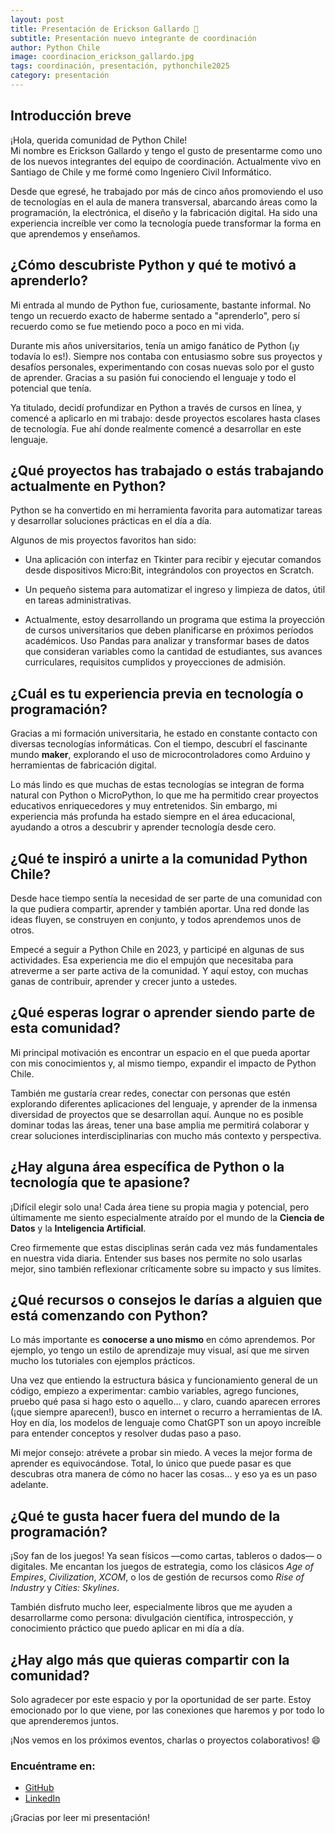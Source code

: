 ```yaml
---
layout: post
title: Presentación de Erickson Gallardo 🎉
subtitle: Presentación nuevo integrante de coordinación
author: Python Chile
image: coordinacion_erickson_gallardo.jpg
tags: coordinación, presentación, pythonchile2025
category: presentación
---
```


## Introducción breve

¡Hola, querida comunidad de Python Chile!  
Mi nombre es Erickson Gallardo y tengo el gusto de presentarme como uno de los nuevos integrantes del equipo de coordinación. Actualmente vivo en Santiago de Chile y me formé como Ingeniero Civil Informático.  

Desde que egresé, he trabajado por más de cinco años promoviendo el uso de tecnologías en el aula de manera transversal, abarcando áreas como la programación, la electrónica, el diseño y la fabricación digital. Ha sido una experiencia increíble ver como la tecnología puede transformar la forma en que aprendemos y enseñamos.

## ¿Cómo descubriste Python y qué te motivó a aprenderlo?

Mi entrada al mundo de Python fue, curiosamente, bastante informal. No tengo un recuerdo exacto de haberme sentado a "aprenderlo", pero sí recuerdo como se fue metiendo poco a poco en mi vida.  

Durante mis años universitarios, tenía un amigo fanático de Python (¡y todavía lo es!). Siempre nos contaba con entusiasmo sobre sus proyectos y desafíos personales, experimentando con cosas nuevas solo por el gusto de aprender. Gracias a su pasión fui conociendo el lenguaje y todo el potencial que tenía.  

Ya titulado, decidí profundizar en Python a través de cursos en línea, y comencé a aplicarlo en mi trabajo: desde proyectos escolares hasta clases de tecnología. Fue ahí donde realmente comencé a desarrollar en este lenguaje.

## ¿Qué proyectos has trabajado o estás trabajando actualmente en Python?

Python se ha convertido en mi herramienta favorita para automatizar tareas y desarrollar soluciones prácticas en el día a día.  

Algunos de mis proyectos favoritos han sido:

- Una aplicación con interfaz en Tkinter para recibir y ejecutar comandos desde dispositivos Micro:Bit, integrándolos con proyectos en Scratch.

- Un pequeño sistema para automatizar el ingreso y limpieza de datos, útil en tareas administrativas.

- Actualmente, estoy desarrollando un programa que estima la proyección de cursos universitarios que deben planificarse en próximos períodos académicos. Uso Pandas para analizar y transformar bases de datos que consideran variables como la cantidad de estudiantes, sus avances curriculares, requisitos cumplidos y proyecciones de admisión.

## ¿Cuál es tu experiencia previa en tecnología o programación?

Gracias a mi formación universitaria, he estado en constante contacto con diversas tecnologías informáticas. Con el tiempo, descubrí el fascinante mundo **maker**, explorando el uso de microcontroladores como Arduino y herramientas de fabricación digital.  

Lo más lindo es que muchas de estas tecnologías se integran de forma natural con Python o MicroPython, lo que me ha permitido crear proyectos educativos enriquecedores y muy entretenidos. Sin embargo, mi experiencia más profunda ha estado siempre en el área educacional, ayudando a otros a descubrir y aprender tecnología desde cero.

## ¿Qué te inspiró a unirte a la comunidad Python Chile?

Desde hace tiempo sentía la necesidad de ser parte de una comunidad con la que pudiera compartir, aprender y también aportar. Una red donde las ideas fluyen, se construyen en conjunto, y todos aprendemos unos de otros.  

Empecé a seguir a Python Chile en 2023, y participé en algunas de sus actividades. Esa experiencia me dio el empujón que necesitaba para atreverme a ser parte activa de la comunidad. Y aquí estoy, con muchas ganas de contribuir, aprender y crecer junto a ustedes.

## ¿Qué esperas lograr o aprender siendo parte de esta comunidad?

Mi principal motivación es encontrar un espacio en el que pueda aportar con mis conocimientos y, al mismo tiempo, expandir el impacto de Python Chile.  

También me gustaría crear redes, conectar con personas que estén explorando diferentes aplicaciones del lenguaje, y aprender de la inmensa diversidad de proyectos que se desarrollan aquí. Aunque no es posible dominar todas las áreas, tener una base amplia me permitirá colaborar y crear soluciones interdisciplinarias con mucho más contexto y perspectiva.

## ¿Hay alguna área específica de Python o la tecnología que te apasione?

¡Difícil elegir solo una! Cada área tiene su propia magia y potencial, pero últimamente me siento especialmente atraído por el mundo de la **Ciencia de Datos** y la **Inteligencia Artificial**.  

Creo firmemente que estas disciplinas serán cada vez más fundamentales en nuestra vida diaria. Entender sus bases nos permite no solo usarlas mejor, sino también reflexionar críticamente sobre su impacto y sus límites.

## ¿Qué recursos o consejos le darías a alguien que está comenzando con Python?

Lo más importante es **conocerse a uno mismo** en cómo aprendemos. Por ejemplo, yo tengo un estilo de aprendizaje muy visual, así que me sirven mucho los tutoriales con ejemplos prácticos.  

Una vez que entiendo la estructura básica y funcionamiento general de un código, empiezo a experimentar: cambio variables, agrego funciones, pruebo qué pasa si hago esto o aquello… y claro, cuando aparecen errores (¡que siempre aparecen!), busco en internet o recurro a herramientas de IA. Hoy en día, los modelos de lenguaje como ChatGPT son un apoyo increíble para entender conceptos y resolver dudas paso a paso.

Mi mejor consejo: atrévete a probar sin miedo. A veces la mejor forma de aprender es equivocándose. Total, lo único que puede pasar es que descubras otra manera de cómo no hacer las cosas... y eso ya es un paso adelante.

## ¿Qué te gusta hacer fuera del mundo de la programación?

¡Soy fan de los juegos! Ya sean físicos —como cartas, tableros o dados— o digitales. Me encantan los juegos de estrategia, como los clásicos *Age of Empires*, *Civilization*, *XCOM*, o los de gestión de recursos como *Rise of Industry* y *Cities: Skylines*.  

También disfruto mucho leer, especialmente libros que me ayuden a desarrollarme como persona: divulgación científica, introspección, y conocimiento práctico que puedo aplicar en mi día a día.

## ¿Hay algo más que quieras compartir con la comunidad?

Solo agradecer por este espacio y por la oportunidad de ser parte. Estoy emocionado por lo que viene, por las conexiones que haremos y por todo lo que aprenderemos juntos.  

¡Nos vemos en los próximos eventos, charlas o proyectos colaborativos! 😄

### Encuéntrame en:

- [GitHub](https://github.com/Nkrunsh)
- [LinkedIn](https://www.linkedin.com/in/erickson-gallardo-cerda)

¡Gracias por leer mi presentación!
